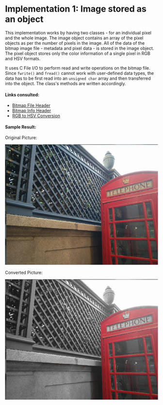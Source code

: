 # Implementation 1: Image stored as an object

This implementation works by having two classes - for an individual pixel and the whole image. The image object contains an array of the pixel objects as per the number of pixels in the image. All of the data of the bitmap image file - metadata and pixel data - is stored in the image object. The pixel object stores only the color information of a single pixel in RGB and HSV formats.

It uses C File I/O to perform read and write operations on the bitmap file. Since `fwrite()` and `fread()` cannot work with user-defined data types, the data has to be first read into an `unsigned char` array and then transferred into the object. The class's methods are written accordingly.

#### Links consulted:
- [Bitmap File Header](https://docs.microsoft.com/en-us/windows/win32/api/wingdi/ns-wingdi-bitmapfileheader)
- [Bitmap Info Header](https://docs.microsoft.com/en-us/previous-versions//dd183376(v=vs.85)?redirectedfrom=MSDN)
- [RGB to HSV Conversion](https://www.rapidtables.com/convert/color/rgb-to-hsv.html)

#### Sample Result:

Original Picture:

![red_tele.bmp](https://raw.githubusercontent.com/mustafa-siddiqui/bitmap-image-transformation/master/src/Implementation-1/red_tele.bmp)

Converted Picture:

![retest.bmp](https://raw.githubusercontent.com/mustafa-siddiqui/bitmap-image-transformation/master/src/Implementation-1/retest.bmp)
